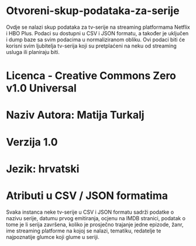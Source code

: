 # Otvoreni-skup-podataka-za-serije

Ovdje se nalazi skup podataka za tv-serije na streaming platformama Netflix i HBO Plus. Podaci su dostupni u CSV i JSON formatu, a također je uključen i dump baze sa svim podacima u normaliziranom obliku. Ovi podaci biti će korisni svim ljubitelja tv-serija koji su pretplaćeni na neku od streaming usluga ili planiraju biti.

# Licenca - Creative Commons Zero v1.0 Universal

# Naziv Autora: Matija Turkalj

# Verzija 1.0

# Jezik: hrvatski

# Atributi u CSV / JSON formatima

Svaka instanca neke tv-serije u CSV i JSON formatu sadrži podatke o nazivu serije, datumu prvog emitiranja, ocjenu na IMDB stranici, podatak o tome je li serija završena, koliko je prosječno trajanje jedne epizode, žanr, ime streaming platforme na kojoj se nalazi, tematiku, redatelje te najpoznatije glumce koji glume u seriji.
